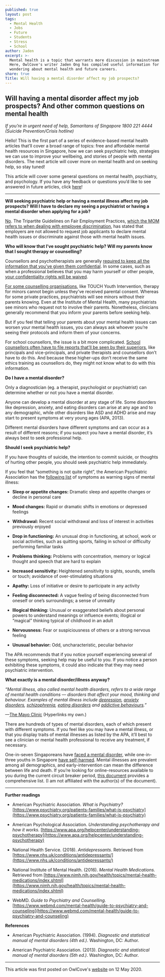 ```yaml
---
published: true
layout: post
tags:
  - Mental Health
  - Jobs
  - Future
  - Students
  - Stress
  - School
author: Jaden
excerpt: >-
  Mental health is a topic that warrants more discussion in mainstream media.
  Here, OwlCove's writer Jaden Ong has compiled useful information for those
  wondering about mental health and future careers.  
share: true
Title: Will having a mental disorder affect my job prospects?
---
```

## Will having a mental disorder affect my job prospects? And other common questions on mental health


_If you’re in urgent need of help,
Samaritans of Singapore 1800 221 4444 (Suicide Prevention/Crisis hotline)_

Hello! This is the first part of a series of evidence-based mental health articles that’ll cover a broad range of topics: free and affordable mental health resources in Singapore, how we can seek psychiatric help, strategies we can use to improve your wellbeing, and stories of people with mental disorders. The next article will cover more on mental health and on seeking help, so stay tuned!

This article will cover some general questions on mental health, psychiatry, and psychology. If you have any feedback or questions you’d like to see answered in future articles, click [here](https://docs.google.com/forms/d/e/1FAIpQLSfM6J3mMCssGhKq-vq2Yr51T2exbHpz1yNKtmMraX6N8uiAFQ/viewform)!       

______
**Will seeking psychiatric help or having a mental illness affect my job prospects? Will I have to declare my seeing a psychiatrist or having a mental disorder when applying for a job?**  


[No](https://www.straitstimes.com/singapore/manpower/mental-health-declaration-for-job-applicants-discriminatory). The Tripartite Guidelines on Fair Employment Practices, [which the MOM refers to when dealing with employee discrimination](https://www.mom.gov.sg/-/media/mom/documents/parliament/how-mom-deals-with-employment-discrimination-final.pdf), has stated that employers are not allowed to request job applicants to declare mental health issues or discriminate against those with mental health issues.

 

**Who will know that I’ve sought psychiatric help? Will my parents know that I sought therapy or counselling?**

Counsellors and psychotherapists are generally [required to keep all the information that you’ve given them confidential](https://sacsingapore.org/membership/code-of-ethics/). In some cases, such as when a professional believes that you may harm yourself or other people, [your confidentiality rights will be waived](https://www.straitstimes.com/forum/letters-in-print/duty-of-care-may-conflict-with-counsellors-duty-of-confidentiality).

[For some counselling organisations](https://www.channelnewsasia.com/news/singapore/teens-wary-dismissed-mental-health-help-without-parents-knowing-10752012), like TOUCH Youth Intervention, therapy for minors cannot begin unless they’ve received parental consent. Whereas for some private practices, psychiatrists will see minors without their parents knowing. Even at the Institute of Mental Health, many psychiatrists see minors who request not to involve their parents. Nonetheless, clinicians generally recommend that you inform your parents before seeking help.

But if you feel that telling your parents about your mental health issues can worsen your mental health issues, you can always ask whoever you’re seeing their protocols and inform them of your concerns.

For school counsellors, the issue is a bit more complicated. [School counsellors often have to file reports that’ll be seen by their superiors](https://www.straitstimes.com/forum/letters-in-print/review-counselling-system-in-all-institutions), like principals and vice-principals, and private therapists and counsellors don’t have to do this. And because these higher-ups don’t receive the same ethics training as counsellors do, they might not know what to do with this information.

 

**Do I have a mental disorder?**

Only a diagnostician (eg. a therapist, psychologist or psychiatrist) can determine whether or not you have a mental disorder.

Anyone can develop a mental disorder at any stage of life. Some disorders like depression, anxiety, and eating disorders can arise at any age and to any demographic, while other disorders like ASD and ADHD arise and may start to present symptoms at very young ages (APA, 2013).

Different mental disorders have different symptoms and can occur as a result of different reasons; if you suspect you have a mental disorder, it’s always best to seek professional help.

 

**Should I seek psychiatric help?**

If you have thoughts of suicide, the intention to commit suicide, or thoughts of hurting other people, you should seek psychiatric help immediately.

If you feel that “something is not quite right”, the American Psychiatric Association has the [following list](https://www.psychiatry.org/patients-families/warning-signs-of-mental-illness) of symptoms as warning signs of mental illness:

- **Sleep or appetite changes:** Dramatic sleep and appetite changes or decline in personal care

- **Mood changes:** Rapid or dramatic shifts in emotions or depressed feelings

- **Withdrawal:** Recent social withdrawal and loss of interest in activities previously enjoyed

- **Drop in functioning:** An unusual drop in functioning, at school, work or social activities, such as quitting sports, failing in school or difficulty performing familiar tasks

- **Problems thinking:** Problems with concentration, memory or logical thought and speech that are hard to explain

- **Increased sensitivity:** Heightened sensitivity to sights, sounds, smells or touch; avoidance of over-stimulating situations

- **Apathy:** Loss of initiative or desire to participate in any activity

- **Feeling disconnected:** A vague feeling of being disconnected from oneself or one’s surroundings; a sense of unreality

- **Illogical thinking:** Unusual or exaggerated beliefs about personal powers to understand meanings or influence events; illogical or “magical” thinking typical of childhood in an adult

- **Nervousness:** Fear or suspiciousness of others or a strong nervous feeling

- **Unusual behavior:** Odd, uncharacteristic, peculiar behavior


The APA recommends that if you notice yourself experiencing several of these symptoms, seeking help may be useful to you. If you notice a person exhibiting these symptoms, it could also indicate that they may need psychiatric intervention.

 

**What exactly is a mental disorder/illness anyway?**

_“Mental illness, also called mental health disorders, refers to a wide range of mental health conditions — disorders that affect your mood, thinking and behaviour. Examples of mental illness include [depression](https://www.mayoclinic.org/diseases-conditions/depression/symptoms-causes/syc-20356007), [anxiety disorders](https://www.nimh.nih.gov/health/topics/anxiety-disorders/index.shtml), [schizophrenia](https://www.nimh.nih.gov/health/topics/schizophrenia/index.shtml), [eating disorders](https://owlcove.sg/article/will-having-a-mental-disorder-affect-my-job-prospects-and-other-common-questions-on-mental-health) and [addictive behaviours](https://www.who.int/health-topics/addictive-behaviours#tab=tab1).”_

—[The Mayo Clinic](https://www.mayoclinic.org/diseases-conditions/mental-illness/symptoms-causes/syc-20374968) (Hyperlinks my own.)

There are hundreds of types of mental disorders, each of which present with different symptoms. If you feel like you may have a mental illness, or that you display traits of mental illnesses as listed by the APA, it’ll best to see a clinician or mental health professional to receive any treatment, if necessary.

One-in-seven Singaporeans have [faced a mental disorder](https://www.todayonline.com/singapore/more-people-singapore-have-experienced-mental-disorder-their-lifetime-study-finds), while one-in-three youths in Singapore [have self-harmed](https://www.straitstimes.com/singapore/health/1-in-3-young-adults-here-has-engaged-in-self-harm-study). Mental illnesses are prevalent among all demographics, and early-intervention can mean the difference between life and death. If you’re looking for online-resources available to you during the current circuit breaker period, [this document](https://docs.google.com/document/d/1WGT9bo2Hccn2v2XjqN1h1Wuu4WjvvqDrSnuxCgSMcTc/edit) provides a comprehensive list. (I am not affiliated with the author(s) of the document).
  
  
  
_____
    

**Further readings**

- American Psychiatric Association. _What is Psychiatry?_
[https://www.psychiatry.org/patients-families/what-is-psychiatry](https://www.psychiatry.org/patients-families/what-is-psychiatry)

- American Psychological Association. _Understanding psychotherapy and how it works._
[https://www.apa.org/helpcenter/understanding-psychotherapy](https://www.apa.org/helpcenter/understanding-psychotherapy)

- National Health Service. (2018). _Antidepressants_. Retrieved from [https://www.nhs.uk/conditions/antidepressants/](https://www.nhs.uk/conditions/antidepressants/)

- National Institute of Mental Health. (2016). _Mental Health Medications._ Retrieved from [https://www.nimh.nih.gov/health/topics/mental-health-medications/index.shtml](https://www.nimh.nih.gov/health/topics/mental-health-medications/index.shtml)

- WebMD. _Guide to Psychiatry and Counselling._ [https://www.webmd.com/mental-health/guide-to-psychiatry-and-counseling](https://www.webmd.com/mental-health/guide-to-psychiatry-and-counseling)


**References**

- American Psychiatric Association. (1994). _Diagnostic and statistical manual of mental disorders (4th ed.)_. Washington, DC: Author.

- American Psychiatric Association. (2013). _Diagnostic and statistical manual of mental disorders (5th ed.)_. Washington, DC: Author.

----------------------
This article was first posted on OwlCove's [website](https://owlcove.sg/article/will-having-a-mental-disorder-affect-my-job-prospects-and-other-common-questions-on-mental-health) on 12 May 2020.
